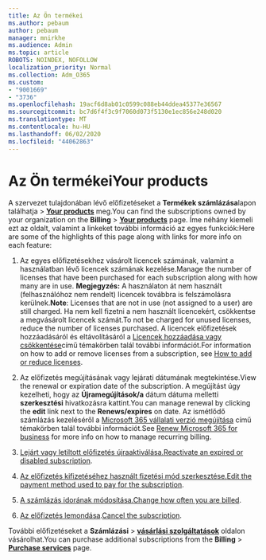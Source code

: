 ```yaml
---
title: Az Ön termékei
ms.author: pebaum
author: pebaum
manager: mnirkhe
ms.audience: Admin
ms.topic: article
ROBOTS: NOINDEX, NOFOLLOW
localization_priority: Normal
ms.collection: Adm_O365
ms.custom:
- "9001669"
- "3736"
ms.openlocfilehash: 19acf6d8ab01c0599c088eb44ddea45377e36567
ms.sourcegitcommit: bc7d6f4f3c9f7060d073f5130e1ec856e248d020
ms.translationtype: MT
ms.contentlocale: hu-HU
ms.lasthandoff: 06/02/2020
ms.locfileid: "44062863"
---
```

# <a name="your-products"></a><span data-ttu-id="8e596-102">Az Ön termékei</span><span class="sxs-lookup"><span data-stu-id="8e596-102">Your products</span></span>

<span data-ttu-id="8e596-103">A szervezet tulajdonában lévő előfizetéseket a **Termékek számlázása**lapon találhatja  >  **[Your products](https://go.microsoft.com/fwlink/p/?linkid=842054)** meg.</span><span class="sxs-lookup"><span data-stu-id="8e596-103">You can find the subscriptions owned by your organization on the **Billing** > **[Your products](https://go.microsoft.com/fwlink/p/?linkid=842054)** page.</span></span> <span data-ttu-id="8e596-104">Íme néhány kiemeli ezt az oldalt, valamint a linkeket további információ az egyes funkciók:</span><span class="sxs-lookup"><span data-stu-id="8e596-104">Here are some of the highlights of this page along with links for more info on each feature:</span></span>

1. <span data-ttu-id="8e596-105">Az egyes előfizetésekhez vásárolt licencek számának, valamint a használatban lévő licencek számának kezelése.</span><span class="sxs-lookup"><span data-stu-id="8e596-105">Manage the number of licenses that have been purchased for each subscription along with how many are in use.</span></span>  <span data-ttu-id="8e596-106">**Megjegyzés:** A használaton át nem használt (felhasználóhoz nem rendelt) licencek továbbra is felszámolásra kerülnek.</span><span class="sxs-lookup"><span data-stu-id="8e596-106">**Note**: Licenses that are not in use (not assigned to a user) are still charged.</span></span>  <span data-ttu-id="8e596-107">Ha nem kell fizetni a nem használt licencekért, csökkentse a megvásárolt licencek számát.</span><span class="sxs-lookup"><span data-stu-id="8e596-107">To not be charged for unused licenses, reduce the number of licenses purchased.</span></span> <span data-ttu-id="8e596-108">A licencek előfizetések hozzáadásáról és eltávolításáról a [Licencek hozzáadása vagy csökkentése](https://docs.microsoft.com/alchemyinsights/how-to-add-or-reduce-licenses)című témakörben talál további információt.</span><span class="sxs-lookup"><span data-stu-id="8e596-108">For information on how to add or remove licenses from a subscription, see [How to add or reduce licenses](https://docs.microsoft.com/alchemyinsights/how-to-add-or-reduce-licenses).</span></span>

2. <span data-ttu-id="8e596-109">Az előfizetés megújításának vagy lejárati dátumának megtekintése.</span><span class="sxs-lookup"><span data-stu-id="8e596-109">View the renewal or expiration date of the subscription.</span></span>  <span data-ttu-id="8e596-110">A megújítást úgy kezelheti, hogy az **Újramegújítások/a** dátum dátuma melletti **szerkesztési** hivatkozásra kattint.</span><span class="sxs-lookup"><span data-stu-id="8e596-110">You can manage renewal by clicking the **edit** link next to the **Renews/expires** on date.</span></span>  <span data-ttu-id="8e596-111">Az ismétlődő számlázás kezeléséről a [Microsoft 365 vállalati verzió megújítása](https://go.microsoft.com/fwlink/?linkid=2119216) című témakörben talál további információt.</span><span class="sxs-lookup"><span data-stu-id="8e596-111">See [Renew Microsoft 365 for business](https://go.microsoft.com/fwlink/?linkid=2119216) for more info on how to manage recurring billing.</span></span>

3. <span data-ttu-id="8e596-112">[Lejárt vagy letiltott előfizetés újraaktiválása.](https://go.microsoft.com/fwlink/?linkid=2117519)</span><span class="sxs-lookup"><span data-stu-id="8e596-112">[Reactivate an expired or disabled subscription](https://go.microsoft.com/fwlink/?linkid=2117519).</span></span>

4. <span data-ttu-id="8e596-113">[Az előfizetés kifizetéséhez használt fizetési mód szerkesztése.](https://go.microsoft.com/fwlink/?linkid=2117167)</span><span class="sxs-lookup"><span data-stu-id="8e596-113">[Edit the payment method used to pay for the subscription](https://go.microsoft.com/fwlink/?linkid=2117167).</span></span>

5. <span data-ttu-id="8e596-114">[A számlázás idorának módosítása.](https://go.microsoft.com/fwlink/?linkid=2119112)</span><span class="sxs-lookup"><span data-stu-id="8e596-114">[Change how often you are billed](https://go.microsoft.com/fwlink/?linkid=2119112).</span></span>

6. <span data-ttu-id="8e596-115">[Az előfizetés lemondása](https://go.microsoft.com/fwlink/?linkid=2119113).</span><span class="sxs-lookup"><span data-stu-id="8e596-115">[Cancel the subscription](https://go.microsoft.com/fwlink/?linkid=2119113).</span></span>

<span data-ttu-id="8e596-116">További előfizetéseket a **Számlázási**  >  [**vásárlási szolgáltatások**](https://go.microsoft.com/fwlink/p/?linkid=868433) oldalon vásárolhat.</span><span class="sxs-lookup"><span data-stu-id="8e596-116">You can purchase additional subscriptions from the **Billing** > [**Purchase services**](https://go.microsoft.com/fwlink/p/?linkid=868433) page.</span></span>
